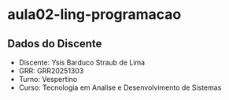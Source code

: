 # aula02-ling-programacao

## Dados do Discente
* Discente: Ysis Barduco Straub de Lima
* GRR: GRR20251303
* Turno: Vespertino
* Curso: Tecnologia em Analise e Desenvolvimento de Sistemas
